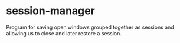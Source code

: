 # session-manager
Program for saving open windows grouped together as sessions and allowing us to close and later restore a session.
